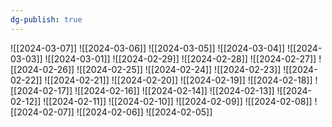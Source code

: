 ```yaml
---
dg-publish: true
---
```

![[2024-03-07]]
![[2024-03-06]]
![[2024-03-05]]
![[2024-03-04]]
![[2024-03-03]]
![[2024-03-01]]
![[2024-02-29]]
![[2024-02-28]]
![[2024-02-27]]
![[2024-02-26]]
![[2024-02-25]]
![[2024-02-24]]
![[2024-02-23]]
![[2024-02-22]]
![[2024-02-21]]
![[2024-02-20]]
![[2024-02-19]]
![[2024-02-18]]
![[2024-02-17]]
![[2024-02-16]]
![[2024-02-14]]
![[2024-02-13]]
![[2024-02-12]]
![[2024-02-11]]
![[2024-02-10]]
![[2024-02-09]]
![[2024-02-08]]
![[2024-02-07]]
![[2024-02-06]]
![[2024-02-05]]
